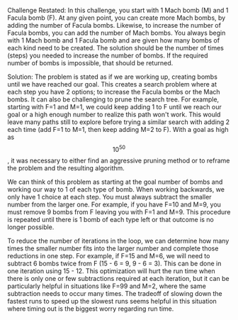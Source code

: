 Challenge Restated:
In this challenge, you start with 1 Mach bomb (M) and 1 Facula bomb (F). At any given point, you can create more Mach bombs, by adding the number of Facula bombs. Likewise, to increase the number of Facula bombs, you can add the number of Mach bombs. You always begin with 1 Mach bomb and 1 Facula bomb and are given how many bombs of each kind need to be created. The solution should be the number of times (steps) you needed to increase the number of bombs. If the required number of bombs is impossible, that should be returned.

Solution:
The problem is stated as if we are working up, creating bombs until we have reached our goal. This creates a search problem where at each step you have 2 options; to increase the Facula bombs or the Mach bombs. It can also be challenging to prune the search tree. For example, starting with F=1 and M=1, we could keep adding 1 to F until we reach our goal or a high enough number to realize this path won't work. This would leave many paths still to explore before trying a similar search with adding 2 each time (add F=1 to M=1, then keep adding M=2 to F). With a goal as high as $$10^50$$, it was necessary to either find an aggressive pruning method or to reframe the problem and the resulting algorithm.

We can think of this problem as starting at the goal number of bombs and working our way to 1 of each type of bomb. When working backwards, we only have 1 choice at each step. You must always subtract the smaller number from the larger one. For example, if you have F=10 and M=9, you must remove 9 bombs from F leaving you with F=1 and M=9. This procedure is repeated until there is 1 bomb of each type left or that outcome is no longer possible.

To reduce the number of iterations in the loop, we can determine how many times the smaller number fits into the larger number and complete those reductions in one step. For example, if F=15 and M=6, we will need to subtract 6 bombs twice from F (15 - 6 = 9, 9 - 6 = 3). This can be done in one iteration using 15 - 12. This optimization will hurt the run time when there is only one or few subtractions required at each iteration, but it can be particularly helpful in situations like F=99 and M=2, where the same subtraction needs to occur many times. The tradeoff of slowing down the fastest runs to speed up the slowest runs seems helpful in this situation where timing out is the biggest worry regarding run time.
